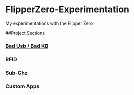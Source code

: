 # FlipperZero-Experimentation
My experimentations with the Flipper Zero

##Project Sections

### [Bad Usb / Bad KB](BadUsb/scripts.md)

### RFID

### Sub-Ghz

### Custom Apps
